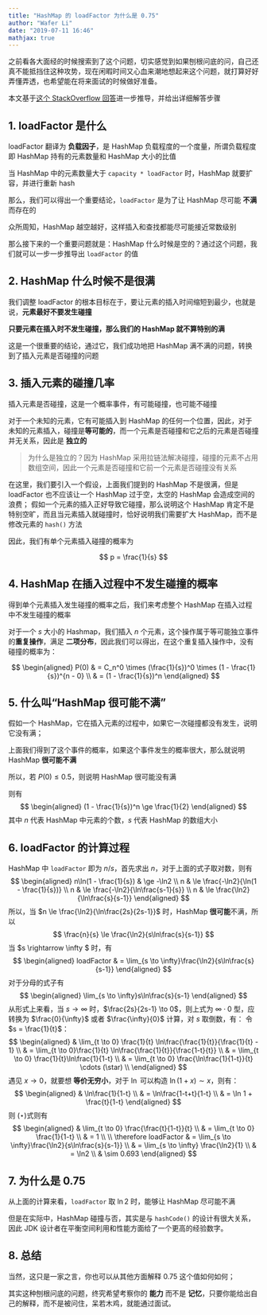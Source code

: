 ```yaml
---
title: "HashMap 的 loadFactor 为什么是 0.75"
author: "Wafer Li"
date: "2019-07-11 16:46"
mathjax: true
---
```


之前看各大面经的时候搜索到了这个问题，切实感觉到如果刨根问底的问，自己还真不能抵挡住这种攻势，现在闲暇时间又心血来潮地想起来这个问题，就打算好好弄懂弄透，也希望能在将来面试的时候做好准备。

本文基于[这个 StackOverflow 回答](https://stackoverflow.com/a/31401836)进一步推导，并给出详细解答步骤

<!-- more -->

## 1. loadFactor 是什么

loadFactor 翻译为 **负载因子**，是 HashMap 负载程度的一个度量，所谓负载程度即 HashMap 持有的元素数量和 HashMap 大小的比值

当 HashMap 中的元素数量大于 `capacity * loadFactor` 时，HashMap 就要扩容，并进行重新 hash

那么，我们可以得出一个重要结论，`loadFactor` 是为了让 HashMap 尽可能 **不满** 而存在的

众所周知，HashMap 越空越好，这样插入和查找都能尽可能接近常数级别

那么接下来的一个重要问题就是：HashMap 什么时候是空的？通过这个问题，我们就可以一步一步推导出 `loadFactor` 的值

## 2. HashMap 什么时候不是很满

我们调整 loadFactor 的根本目标在于，要让元素的插入时间缩短到最少，也就是说，**元素最好不要发生碰撞**

**只要元素在插入时不发生碰撞，那么我们的 HashMap 就不算特别的满**

这是一个很重要的结论，通过它，我们成功地把 HashMap 满不满的问题，转换到了插入元素是否碰撞的问题

## 3. 插入元素的碰撞几率

插入元素是否碰撞，这是一个概率事件，有可能碰撞，也可能不碰撞


对于一个未知的元素，它有可能插入到 HashMap 的任何一个位置，因此，对于未知的元素插入，碰撞是**等可能的**，而一个元素是否碰撞和它之后的元素是否碰撞并无关系，因此是 **独立的**

> 为什么是独立的？因为 HashMap 采用拉链法解决碰撞，碰撞的元素不占用数组空间，因此一个元素是否碰撞和它前一个元素是否碰撞没有关系

在这里，我们要引入一个假设，上面我们提到的 HashMap 不是很满，但是 loadFactor 也不应该让一个 HashMap 过于空，太空的 HashMap 会造成空间的浪费；
假如一个元素的插入正好导致它碰撞，那么说明这个 HashMap 肯定不是特别空旷，而且当元素插入就碰撞时，恰好说明我们需要扩大 HashMap，而不是修改元素的 `hash()` 方法

因此，我们有单个元素插入碰撞的概率为

$$
p = \frac{1}{s}
$$

## 4. HashMap 在插入过程中不发生碰撞的概率

得到单个元素插入发生碰撞的概率之后，我们来考虑整个 HashMap 在插入过程中不发生碰撞的概率

对于一个 $s$ 大小的 Hashmap，我们插入 $n$ 个元素，这个操作属于等可能独立事件的**重复操作**，满足 **二项分布**，因此我们可以得出，在这个重复插入操作中，没有碰撞的概率为：

$$
\begin{aligned}
P(0)  & = C_n^0 \times (\frac{1}{s})^0 \times (1 - \frac{1}{s})^{n - 0} \\
 & = (1 - \frac{1}{s})^n
\end{aligned}
$$

## 5. 什么叫“HashMap 很可能不满”

假如一个 HashMap，它在插入元素的过程中，如果它一次碰撞都没有发生，说明它没有满；

上面我们得到了这个事件的概率，如果这个事件发生的概率很大，那么就说明 HashMap **很可能不满**

所以，若 $P(0) \le 0.5$，则说明 HashMap 很可能没有满

则有
$$
\begin{aligned}
(1 - \frac{1}{s})^n \ge \frac{1}{2}
\end{aligned}
$$
其中 $n$ 代表 HashMap 中元素的个数，$s$ 代表 HashMap 的数组大小

## 6. loadFactor 的计算过程

HashMap 中 `loadFactor` 即为 $n/s$，首先求出 $n$，对于上面的式子取对数，则有
$$
\begin{aligned}
n\ln(1 - \frac{1}{s}) & \ge -\ln2 \\
n & \le \frac{-\ln2}{\ln(1 - \frac{1}{s})} \\
n & \le \frac{-\ln2}{\ln\frac{s-1}{s}} \\
n & \le \frac{\ln2}{\ln\frac{s}{s-1}}
\end{aligned}
$$
所以，当 $n \le \frac{\ln2}{\ln\frac{2s}{2s-1}}$ 时，HashMap **很可能**不满，所以
$$
\frac{n}{s} \le \frac{\ln2}{s\ln\frac{s}{s-1}}
$$
当 $s \rightarrow \infty $ 时，有
$$
\begin{aligned}
loadFactor & = \lim_{s \to \infty}\frac{\ln2}{s\ln\frac{s}{s-1}}
\end{aligned}
$$
对于分母的式子有
$$
\begin{aligned}
\lim_{s \to \infty}s\ln\frac{s}{s-1}
\end{aligned}
$$
从形式上来看，当 $s \to \infty$ 时，$\frac{2s}{2s-1} \to 0$，则上式为 $\infty \cdot 0$ 型，应转换为 $\frac{0}{\infty}$ 或者 $\frac{\infty}{0}$ 计算，对 $s$ 取倒数，有：
令 $s = \frac{1}{t}$：
$$
\begin{aligned}
& \lim_{t \to 0} \frac{1}{t} \ln\frac{\frac{1}{t}}{\frac{1}{t} - 1} \\
& = \lim_{t \to 0}\frac{1}{t} \ln\frac{\frac{1}{t}}{\frac{1-t}{t}} \\
& = \lim_{t \to 0} \frac{1}{t}\ln\frac{1}{1-t} \\
& = \lim_{t \to 0} \frac{\ln\frac{1}{1-t}}{t} \cdots (\star) \\
\end{aligned}
$$
遇见 $x \to 0$，就要想 **等价无穷小**，对于 $\ln$ 可以构造 $\ln(1 + x) \sim x$，则有：
$$
\begin{aligned}
& \ln\frac{1}{1-t} \\
& = \ln\frac{1-t+t}{1-t} \\
& = \ln 1 + \frac{t}{1-t}
\end{aligned}
$$
则 $(\star)$式则有
$$
\begin{aligned}
& \lim_{t \to 0} \frac{\frac{t}{1-t}}{t} \\
& = \lim_{t \to 0} \frac{1}{1-t} \\
& = 1 \\
\\
\therefore loadFactor & = \lim_{s \to \infty}\frac{\ln2}{s\ln\frac{s}{s-1}} \\
& = \lim_{s \to \infty} \frac{\ln2}{1} \\
& = \ln2 \\
& \sim 0.693
\end{aligned}
$$

## 7. 为什么是 0.75

从上面的计算来看，`loadFactor` 取 $\ln2$ 时，能够让 HashMap 尽可能不满

但是在实际中，HashMap 碰撞与否，其实是与 `hashCode()` 的设计有很大关系，因此 JDK 设计者在平衡空间利用和性能方面给了一个更高的经验数字。

## 8. 总结

当然，这只是一家之言，你也可以从其他方面解释 0.75 这个值如何如何；

其实这种刨根问底的问题，终究希望考察你的 **能力** 而不是 **记忆**，只要你能给出自己的解释，而不是被问住，呆若木鸡，就能通过面试。

